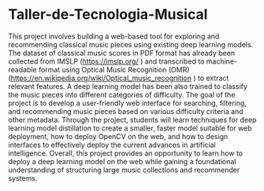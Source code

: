 # Taller-de-Tecnologia-Musical

This project involves building a web-based tool for exploring and recommending classical music pieces using existing deep learning models. The dataset of classical music scores in PDF format has already been collected from IMSLP (https://imslp.org/ ) and transcribed to machine-readable format using Optical Music Recognition (OMR) (https://en.wikipedia.org/wiki/Optical_music_recognition ) to extract relevant features. A deep learning model has been also trained to classify the music pieces into different categories of difficulty. The goal of the project is to develop a user-friendly web interface for searching, filtering, and recommending music pieces based on various difficulty criteria and other metadata. Through the project, students will learn techniques for deep learning model distillation to create a smaller, faster model suitable for web deployment, how to deploy OpenCV on the web, and how to design interfaces to effectively deploy the current advances in artificial intelligence. Overall, this project provides an opportunity to learn how to deploy a deep learning model on the web while gaining a foundational understanding of structuring large music collections and recommender systems.
